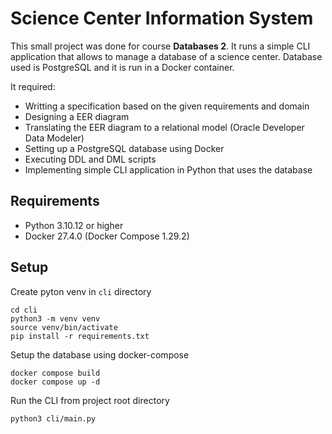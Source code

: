 # Science Center Information System

This small project was done for course **Databases 2**. It runs a simple CLI application that allows to manage a database of a science center. Database used is PostgreSQL and it is run in a Docker container.

It required:

- Writting a specification based on the given requirements and domain
- Designing a EER diagram
- Translating the EER diagram to a relational model (Oracle Developer Data Modeler)
- Setting up a PostgreSQL database using Docker
- Executing DDL and DML scripts
- Implementing simple CLI application in Python that uses the database

## Requirements

- Python 3.10.12 or higher
- Docker 27.4.0 (Docker Compose 1.29.2)

## Setup

Create pyton venv in `cli` directory
```
cd cli
python3 -m venv venv
source venv/bin/activate
pip install -r requirements.txt
```

Setup the database using docker-compose
```
docker compose build
docker compose up -d
```

Run the CLI from project root directory
```
python3 cli/main.py
```